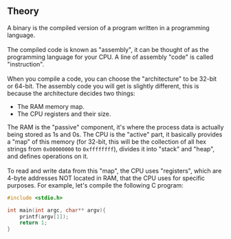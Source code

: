 ## Theory

A binary is the compiled version of a program written in a programming language.\
\
The compiled code is known as "assembly", it can be thought of as the programming language for your CPU. A line of assembly "code" is called "instruction".\
\
When you compile a code, you can choose the "architecture" to be 32-bit or 64-bit. The assembly code you will get is slightly different, this is because the architecture decides two things:
- The RAM memory map.
- The CPU registers and their size.

The RAM is the "passive" component, it's where the process data is actually being stored as 1s and 0s. The CPU is the "active" part, it basically provides a "map" of this memory (for 32-bit, this will be the collection of all hex strings from `0x00000000` to `0xffffffff`), divides it into "stack" and "heap", and defines operations on it.\
\
To read and write data from this "map", the CPU uses "registers", which are 4-byte addresses NOT located in RAM, that the CPU uses for specific purposes.
For example, let's compile the following C program:

```C
#include <stdio.h>

int main(int argc, char** argv){
    printf(argv[1]);
    return 1;
}
```


